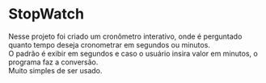 # StopWatch


Nesse projeto foi criado um cronômetro interativo, onde é perguntado quanto tempo deseja cronometrar em segundos ou minutos.<br>
O padrão é exibir em segundos e caso o usuário insira valor em minutos, o programa faz a conversão.<br>
Muito simples de ser usado.
